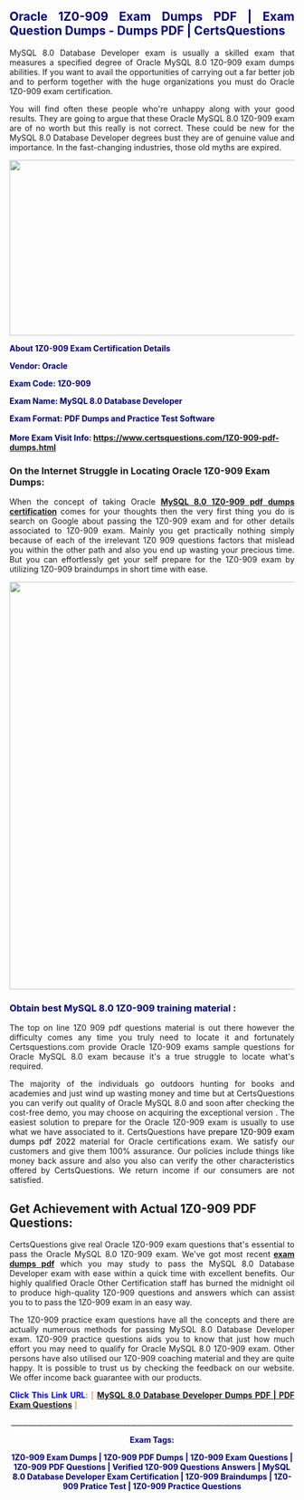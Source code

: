 <h2 style="text-align: justify;"><span style="color: #000080;">Oracle 1Z0-909 Exam Dumps PDF | Exam Question Dumps - Dumps PDF | CertsQuestions</span></h2>
<p style="text-align: justify;">MySQL 8.0 Database Developer exam is usually a skilled exam that measures a specified degree of Oracle MySQL 8.0 1Z0-909 exam dumps abilities. If you want to avail the opportunities of carrying out a far better job and to perform together with the huge organizations you must do Oracle 1Z0-909 exam certification.</p>
<p style="text-align: justify;">You will find often these people who're unhappy along with your good results. They are going to argue that these Oracle MySQL 8.0 1Z0-909 exam are of no worth but this really is not correct. These could be new for the MySQL 8.0 Database Developer degrees bust they are of genuine value and importance. In the fast-changing industries, those old myths are expired.</p>
<p><img style="display: block; margin-left: auto; margin-right: auto;" src="https://i.imgur.com/eaP4ae9.png" width="840" height="310" /></p>
<p><span style="color: #000080;"><strong>About 1Z0-909 Exam Certification Details</strong></span></p>
<p><span style="color: #000080;"><strong>Vendor: Oracle<br /></strong></span></p>
<p><span style="color: #000080;"><strong>Exam Code: 1Z0-909</strong></span></p>
<p><span style="color: #000080;"><strong>Exam Name: MySQL 8.0 Database Developer</strong></span></p>
<p><span style="color: #000080;"><strong>Exam Format: PDF Dumps and Practice Test Software<br /><br />More Exam Visit Info: <span style="color: #ff6600;"><a href="https://www.certsquestions.com/1Z0-909-pdf-dumps.html">https://www.certsquestions.com/1Z0-909-pdf-dumps.html</a></span></strong></span></p>
<h3>On the Internet Struggle in Locating Oracle 1Z0-909 Exam Dumps:</h3>
<p style="text-align: justify;">When the concept of taking Oracle <a href="https://www.certsquestions.com/1Z0-909-pdf-dumps.html"><strong>MySQL 8.0 1Z0-909 pdf dumps certification</strong></a> comes for your thoughts then the very first thing you do is search on Google about passing the 1Z0-909 exam and for other details associated to 1Z0-909 exam. Mainly you get practically nothing simply because of each of the irrelevant 1Z0 909 questions factors that mislead you within the other path and also you end up wasting your precious time. But you can effortlessly get your self prepare for the 1Z0-909 exam by utilizing 1Z0-909 braindumps in short time with ease.</p>
<p><a href="https://www.certsquestions.com/1Z0-909-pdf-dumps.html"><img style="display: block; margin-left: auto; margin-right: auto;" src="https://i.imgur.com/pxhoKQ2.png" width="720" /></a></p>
<h3><span style="color: #000080;">Obtain best MySQL 8.0 1Z0-909 training material :</span></h3>
<p style="text-align: justify;">The top on line 1Z0 909 pdf questions material is out there however the difficulty comes any time you truly need to locate it and fortunately Certsquestions.com provide Oracle 1Z0-909 exams sample questions for Oracle MySQL 8.0 exam because it's a true struggle to locate what's required.</p>
<p style="text-align: justify;">The majority of the individuals go outdoors hunting for books and academies and just wind up wasting money and time but at CertsQuestions you can verify out quality of Oracle MySQL 8.0 and soon after checking the cost-free demo, you may choose on acquiring the exceptional version . The easiest solution to prepare for the Oracle 1Z0-909 exam is usually to use what we have associated to it. CertsQuestions have <span style="color: #000000;">prepare 1Z0-909 exam dumps pdf 2022</span> material for Oracle certifications exam. We satisfy our customers and give them 100% assurance. Our policies include things like money back assure and also you also can verify the other characteristics offered by CertsQuestions. We return income if our consumers are not satisfied.</p>
<h2>Get Achievement with Actual 1Z0-909 PDF Questions:</h2>
<p style="text-align: justify;">CertsQuestions give real Oracle 1Z0-909 exam questions that's essential to pass the Oracle MySQL 8.0 1Z0-909 exam. We've got most recent<strong>&nbsp;<a href="https://www.certsquestions.com/">exam dumps pdf</a></strong>&nbsp;which you may study to pass the MySQL 8.0 Database Developer exam with ease within a quick time with excellent benefits. Our highly qualified Oracle Other Certification staff has burned the midnight oil to produce high-quality 1Z0-909 questions and answers which can assist you to to pass the 1Z0-909 exam in an easy way.</p>
<p style="text-align: justify;">The 1Z0-909 practice exam questions have all the concepts and there are actually numerous methods for passing MySQL 8.0 Database Developer exam. 1Z0-909 practice questions aids you to know that just how much effort you may need to qualify for Oracle MySQL 8.0 1Z0-909 exam. Other persons have also utilised our 1Z0-909 coaching material and they are quite happy. It is possible to trust us by checking the feedback on our website. We offer income back guarantee with our products.</p>
<p style="text-align: justify;"><span style="color: #0000ff;"><strong>Click This Link URL</strong>:</span> <span style="color: #ff6600;">[ <strong><a href="https://www.certsquestions.com/oracle-other-certification-certification.html">MySQL 8.0 Database Developer Dumps PDF | PDF Exam Questions</a></strong> ]</span></p>
<p style="text-align: center;">______________________________________________________________________________</p>
<p style="text-align: center;"><span style="color: #000080;"><strong>Exam Tags:</strong></span></p>
<p style="text-align: center;"><span style="color: #000080;"><strong>1Z0-909 Exam Dumps | 1Z0-909 PDF Dumps | 1Z0-909 Exam Questions | 1Z0-909 PDF Questions | Verified 1Z0-909 Questions Answers | MySQL 8.0 Database Developer Exam Certification | 1Z0-909 Braindumps | 1Z0-909 Pratice Test | 1Z0-909 Practice Questions</strong></span></p>
